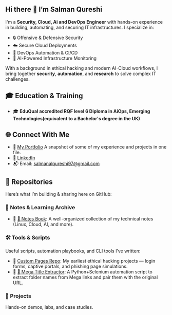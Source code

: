 ## Hi there 👋  I’m Salman Qureshi

I'm a **Security, Cloud, Ai and DevOps Engineer** with hands-on experience in building, automating, and securing IT infrastructures. I specialize in:

- 🔒 Offensive & Defensive Security
- ☁️ Secure Cloud Deployments
- 🔄 DevOps Automation & CI/CD
- 🧠 AI-Powered Infrastructure Monitoring

With a background in ethical hacking and modern AI-Cloud workflows, I bring together **security**, **automation**, and **research** to solve complex IT challenges.

## 🎓 Education & Training

- 🎓 **EduQual accredited RQF level 6 Diploma in AiOps, Emerging Technologies(equivalent to a Bachelor's degree in the UK)** 

## 🌐 Connect With Me

- 📄 [My Portfolio](https://github.com/Salman-Qurayshi/Portfolio/tree/main) A snapshot of some of my experience and projects in one file.
- 💼 [LinkedIn](https://www.linkedin.com/in/salman-qureshi-4aa41a247)
- 📬 Email: salmanalqureshi97@gmail.com


## 📁 Repositories

Here’s what I’m building & sharing here on GitHub:

### 🧾 Notes & Learning Archive
- 🔗 [📘 Notes Book](https://github.com/yourusername/notes-book): A well-organized collection of my technical notes (Linux, Cloud, AI, and more).


### 🛠️ Tools & Scripts

Useful scripts, automation playbooks, and CLI tools I’ve written:

- 🔗 [ Custom Pages Repo](https://github.com/Salman-Qurayshi/Custom-pages): My earliest ethical hacking projects — login forms, captive portals, and phishing page simulations.
- 🔗 [🧠 Mega Title Extractor](https://github.com/Salman-Qurayshi/mega-link-title-extractor): A Python+Selenium automation script to extract folder names from Mega links and pair them with the original URL.


### 🚧 Projects

 Hands-on demos, labs, and case studies.



